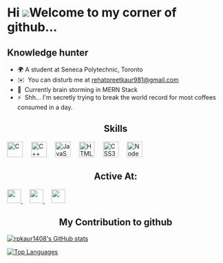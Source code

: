 Hi ![](https://user-images.githubusercontent.com/18350557/176309783-0785949b-9127-417c-8b55-ab5a4333674e.gif)Welcome to my corner of github...
=======================================================================================================================================

Knowledge hunter
-------

* 🌍 A student at Seneca Polytechnic, Toronto
* ✉️  You can disturb me at [rehatpreetkaur981@gmail.com](mailto:rehatpreetkaur981@gmail.com)
* 🧠  Currently brain storming in MERN Stack
* ⚡  Shh... I'm secretly trying to break the world record for most coffees consumed in a day.

### 
<h2 align="center">Skills</h2>


<p align="left">
<a href="https://docs.microsoft.com/en-us/cpp/?view=msvc-170" target="_blank" rel="noreferrer"><img src="https://raw.githubusercontent.com/danielcranney/readme-generator/main/public/icons/skills/c-colored.svg" width="36" height="36" alt="C" /></a>
   &nbsp;&nbsp;&nbsp;
  <a href="https://docs.microsoft.com/en-us/cpp/?view=msvc-170" target="_blank" rel="noreferrer"><img src="https://raw.githubusercontent.com/danielcranney/readme-generator/main/public/icons/skills/cplusplus-colored.svg" width="36" height="36" alt="C++" /></a>
   &nbsp;&nbsp;&nbsp;
  <a href="https://developer.mozilla.org/en-US/docs/Web/JavaScript" target="_blank" rel="noreferrer"><img src="https://raw.githubusercontent.com/danielcranney/readme-generator/main/public/icons/skills/javascript-colored.svg" width="36" height="36" alt="JavaScript" /></a>
   &nbsp;&nbsp;&nbsp;
  <a href="https://developer.mozilla.org/en-US/docs/Glossary/HTML5" target="_blank" rel="noreferrer"><img src="https://raw.githubusercontent.com/danielcranney/readme-generator/main/public/icons/skills/html5-colored.svg" width="36" height="36" alt="HTML5" /></a>
   &nbsp;&nbsp;&nbsp;
  <a href="https://www.w3.org/TR/CSS/#css" target="_blank" rel="noreferrer"><img src="https://raw.githubusercontent.com/danielcranney/readme-generator/main/public/icons/skills/css3-colored.svg" width="36" height="36" alt="CSS3" /></a>
   &nbsp;&nbsp;&nbsp;
  <a href="https://nodejs.org/en/" target="_blank" rel="noreferrer"><img src="https://raw.githubusercontent.com/danielcranney/readme-generator/main/public/icons/skills/nodejs-colored.svg" width="36" height="36" alt="NodeJS" /></a>
</p>


### 
<h2 align="center">Active At:</h2>

<p align="left">
  <a href="https://discord.com/users/rehatpreetkaur" target="_blank" rel="noreferrer">
    <picture>
      <source media="(prefers-color-scheme: dark)" srcset="https://raw.githubusercontent.com/danielcranney/readme-generator/main/public/icons/socials/discord-dark.svg" />
      <source media="(prefers-color-scheme: light)" srcset="https://raw.githubusercontent.com/danielcranney/readme-generator/main/public/icons/socials/discord.svg" />
      <img src="https://raw.githubusercontent.com/danielcranney/readme-generator/main/public/icons/socials/discord.svg" width="32" height="32" />
    </picture>
  </a>
  &nbsp;&nbsp;&nbsp; <!-- Added space -->

  <a href="https://www.github.com/rpkaur1408" target="_blank" rel="noreferrer">
    <picture>
      <source media="(prefers-color-scheme: dark)" srcset="https://raw.githubusercontent.com/danielcranney/readme-generator/main/public/icons/socials/github-dark.svg" />
      <source media="(prefers-color-scheme: light)" srcset="https://raw.githubusercontent.com/danielcranney/readme-generator/main/public/icons/socials/github.svg" />
      <img src="https://raw.githubusercontent.com/danielcranney/readme-generator/main/public/icons/socials/github.svg" width="32" height="32" />
    </picture>
  </a>
  &nbsp;&nbsp;&nbsp; <!-- Added space -->

  <a href="https://www.linkedin.com/in/rehatpreet-kaur" target="_blank" rel="noreferrer">
    <picture>
      <source media="(prefers-color-scheme: dark)" srcset="https://raw.githubusercontent.com/danielcranney/readme-generator/main/public/icons/socials/linkedin-dark.svg" />
      <source media="(prefers-color-scheme: light)" srcset="https://raw.githubusercontent.com/danielcranney/readme-generator/main/public/icons/socials/linkedin.svg" />
      <img src="https://raw.githubusercontent.com/danielcranney/readme-generator/main/public/icons/socials/linkedin.svg" width="32" height="32" />
    </picture>
  </a>
</p>


### 

<h2 align="center">My Contribution to github</h2>

<a href="http://www.github.com/rpkaur1408"><img src="https://github-readme-stats.vercel.app/api?username=rpkaur1408&show_icons=true&hide=&count_private=true&title_color=3382ed&text_color=10b981&icon_color=ef4444&bg_color=0f172a&hide_border=true&show_icons=true" alt="rpkaur1408's GitHub stats" /></a>



<a href="https://github.com/rpkaur1408" align="left"><img src="https://github-readme-stats.vercel.app/api/top-langs/?username=rpkaur1408&langs_count=10&title_color=3382ed&text_color=10b981&icon_color=ef4444&bg_color=0f172a&hide_border=true&locale=en&custom_title=Top%20%Languages" alt="Top Languages" /></a>
